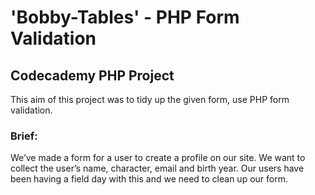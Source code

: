 # 'Bobby-Tables' - PHP Form Validation
<h2>Codecademy PHP Project </h2>
<p>This aim of this project was to tidy up the given form, use PHP form validation.
<br>
<h3>Brief:</h3>
<p>We’ve made a form for a user to create a profile on our site. We want to collect the user’s name, character, email and birth year. Our users have been having a field day with this and we need to clean up our form.
